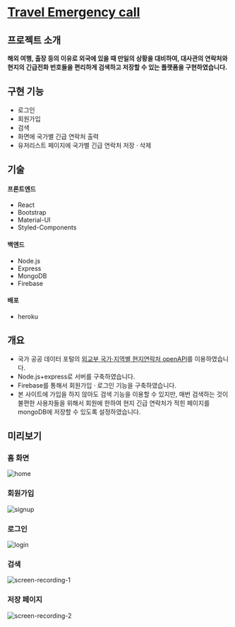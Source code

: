 # [Travel Emergency call](https://travel-call.herokuapp.com/)

## 프로젝트 소개
**해외 여행, 출장 등의 이유로 외국에 있을 때 만일의 상황을 대비하여, 대사관의 연락처와 현지의 긴급전화 번호들을 편리하게 검색하고 저장할 수 있는 플랫폼을 구현하였습니다.**

## 구현 기능
- 로그인  
- 회원가입  
- 검색  
- 화면에 국가별 긴급 연락처 출력
- 유저리스트 페이지에 국가별 긴급 연락처 저장 · 삭제

## 기술
#### 프론트엔드
- React  
- Bootstrap  
- Material-UI  
- Styled-Components  

#### 백엔드
- Node.js  
- Express  
- MongoDB  
- Firebase  

#### 배포
- heroku

## 개요
- 국가 공공 데이터 포털의 [외교부 국가·지역별 현지연락처 openAPI](https://www.data.go.kr/data/15076242/openapi.do)를 이용하였습니다.  
- Node.js+express로 서버를 구축하였습니다.  
- Firebase를 통해서 회원가입 · 로그인 기능을 구축하였습니다.  
- 본 사이트에 가입을 하지 않아도 검색 기능을 이용할 수 있지만, 매번 검색하는 것이 불편한 사용자들을 위해서 회원에 한하여 현지 긴급 연락처가 적힌 페이지를 mongoDB에 저장할 수 있도록 설정하였습니다.  

## 미리보기  
### 홈 화면  
![home](https://user-images.githubusercontent.com/96046698/201464608-690a4e52-0636-4a48-b14c-ce26a12c6d43.png)  
  

### 회원가입  
![signup](https://user-images.githubusercontent.com/96046698/201464611-65599c86-eec3-458c-afbb-bfe0eb8be22a.png)    
  

### 로그인  
![login](https://user-images.githubusercontent.com/96046698/201464610-47348dc7-17a6-4ec7-9670-36f351ac6900.png)    
  

### 검색  
![screen-recording-_1_](https://user-images.githubusercontent.com/96046698/201464993-130e6f4f-ee68-49e6-9739-17e94d84fdf4.gif)  


### 저장 페이지  
![screen-recording-_2_](https://user-images.githubusercontent.com/96046698/201464773-ac5c66a8-6425-4415-909a-2f1a5553a4b0.gif)  



